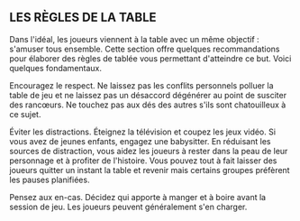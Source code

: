 ## LES RÈGLES DE LA TABLE


Dans l'idéal, les joueurs viennent à la table avec un même
objectif : s'amuser tous ensemble. Cette section offre
quelques recommandations pour élaborer des règles de
tablée vous permettant d'atteindre ce but. Voici quelques
fondamentaux.

Encouragez le respect. Ne laissez pas les conflits
personnels polluer la table de jeu et ne laissez pas un
désaccord dégénérer au point de susciter des rancœurs.
Ne touchez pas aux dés des autres s'ils sont chatouilleux
à ce sujet.

Éviter les distractions. Éteignez la télévision et coupez les
jeux vidéo. Si vous avez de jeunes enfants, engagez une
babysitter. En réduisant les sources de distraction, vous
aidez les joueurs à rester dans la peau de leur personnage
et à profiter de l'histoire. Vous pouvez tout à fait laisser des
joueurs quitter un instant la table et revenir mais certains
groupes préfèrent les pauses planifiées.

Pensez aux en-cas. Décidez qui apporte à manger et à boire
avant la session de jeu. Les joueurs peuvent généralement
s'en charger.
